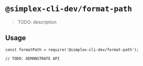 # `@simplex-cli-dev/format-path`

> TODO: description

## Usage

```
const formatPath = require('@simplex-cli-dev/format-path');

// TODO: DEMONSTRATE API
```
